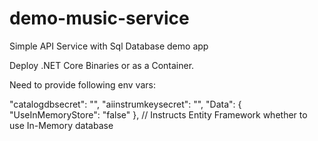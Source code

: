 # demo-music-service
Simple API Service with Sql Database demo app

Deploy .NET Core Binaries or as a Container.

Need to provide following env vars:

 "catalogdbsecret": "<connection string for SqlDB>",
  "aiinstrumkeysecret": "<Instrumentation key for Application Insights>",
  "Data": { "UseInMemoryStore": "false" },    // Instructs Entity Framework whether to use In-Memory database
